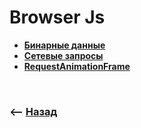 # Browser Js

* **<a href="./pages/binary-data/readme.md">Бинарные данные</a>**
* **<a href="./pages/network-requests/readme.md">Сетевые запросы</a>**
* **<a href="./pages/request-animation-frame/readme.md">RequestAnimationFrame</a>**


<br>

### ⟵ **<a href="../../readme.md">Назад</a>**